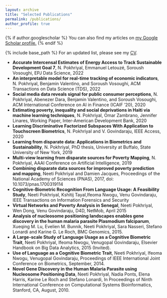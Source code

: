 ```yaml
---
layout: archive
title: "Selected Publications"
permalink: /publications/
author_profile: true
---
```


{% if author.googlescholar %}
  You can also find my articles on <u><a href="{{author.googlescholar}}">my Google Scholar profile</a>.</u>
{% endif %}

{% include base_path %}
For an updated list, please see my <a href="https://neetip.github.io/assets/docs/Neeti_CV_Feb23.pdf">CV</a>.
<ul>  
      <li><b>Accurate Intercensal Estimates of Energy Access to Track Sustainable Development Goal 7</b>, N. Pokhriyal, Emmanuel Letouzé, Soroush Vosoughi, EPJ Data Science, 2022</li> 
      <li><b>An interpretable model for real-time tracking of economic indicators</b>, N. Pokhriyal, Benjamin Valentino, and Soroush Vosoughi, ACM Transactions on Data Science (TDS), 2022</li>      
      <li><b>Social media data reveals signal for public consumer perceptions</b>, N. Pokhriyal, Abenezer Dara, Benjamin Valentino, and Soroush Vosoughi, ACM International Conference on AI in Finance (ICAIF ’20), 2020</li>      
<li><b>Estimating poverty, inequality and social deprivations in Haiti via machine learning techniques</b>, N. Pokhriyal, Omar Zambrano, Jennifer Linares, Working Paper, Inter-American Development Bank, 2020</li>
<li><b>Learning Discriminative Factorized Subspaces With Application to Touchscreen Biometrics</b>, N. Pokhriyal and V. Govindaraju, IEEE Access, 2020</li>
<li><b>Learning from disparate data: Applications in Biometrics and Sustainability</b>, N. Pokhriyal, PhD thesis, University at Buffalo, State University of New York, 2019</li> 
<li><b>Multi-view learning from disparate sources for Poverty Mapping</b>, N. Pokhriyal, AAAI Conference on Artificial Intelligence, 2019</li>
<li><b>Combining disparate data sources for improved poverty prediction and mapping</b>, Neeti Pokhriyal and Damien Jacques, Proceedings of the National Academy of Sciences (PNAS), 2017, doi: 10.1073/pnas.1700319114</li>
      <li><b>Cognitive-Biometric Recognition From Language Usage: A Feasibility Study</b>, Neeti Pokhriyal, Kshitij Tayal,Ifeoma Nwogu, Venu Govindaraju, IEEE Transactions on Information Forensics and Security</li>
      <li><b>Virtual Networks and Poverty Analysis in Senegal</b>, Neeti Pokhriyal, Wen Dong, Venu Govindaraju, D4D, NetMob, April 2015 </li>
      <li><b>Analysis of nucleosome positioning landscapes enables gene discovery in the human malaria parasite Plasmodium falciparum</b>, Xueqing M. Lu, Evelien M. Bunnik, Neeti Pokhriyal, Sara Nasseri, Stefano Lonardi and Karine G. Le Roch, BMC Genomics, 2015.</li>
      <li><b>A Large-scale Study of Language Usage as a Cognitive Biometric Trait</b>, Neeti Pokhriyal, Ifeoma Nwogu, Venugopal Govindaraju, Elsevier Handbook on Big Data Analytics, 2015 (Invited).</li>
            <li><b>Use of Language as a Cognitive Biometric Trait</b>, Neeti Pokhriyal, Ifeoma Nwogu, Venugopal Govindaraju, Proceedings of IEEE International Joint Conference on Biometrics, September, 2014.</li>
      <li><b>Novel Gene Discovery in the Human Malaria Parasite using Nucleosome Positioning Data</b>, Neeti Pokhriyal, Nadia Ponts, Elena Harris, Karine Le Roch and Stefano Lonardi, In Proceedings of Ninth International Conference on Computational Systems Bioinformatics, Stanford, CA, August, 2010.</li>
</ul>
